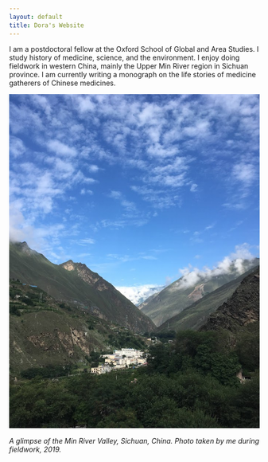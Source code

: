 ```yaml
---
layout: default
title: Dora's Website
---
```



<!-- ## Just a place to locate my notebooks. -->

I am a postdoctoral fellow at the Oxford School of Global and Area Studies. I study history of medicine, science, and the environment. I enjoy doing fieldwork in western China, mainly the Upper Min River region in Sichuan province. I am currently writing a monograph on the life stories of medicine gatherers of Chinese medicines.

![The Min River](assets/images/valley.jpeg)

_A glimpse of the Min River Valley, Sichuan, China. Photo taken by me during fieldwork, 2019._

<!-- **Stop worrying about the style, focus on your writing.**

- Looks great on *any* device
- Tiny, optimized, and awesome pages
- No trackers, ads, or scripts, *did I mention minimal already?*
- Auto light and dark themes
- Tag support, to filter blog pages
- Quick, *15 minute* setup
- Gallery view for your images
- Code highlighting -->
